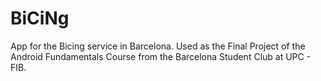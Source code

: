 # BiCiNg
App for the Bicing service in Barcelona. Used as the Final Project of the Android Fundamentals Course from the Barcelona Student Club at UPC - FIB.

